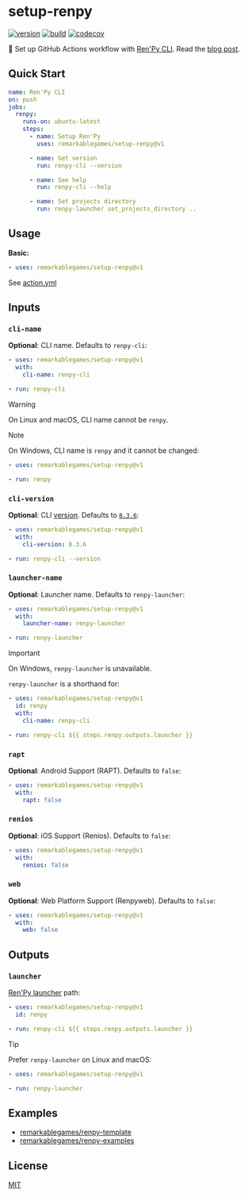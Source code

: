 # setup-renpy

[![version](https://badgen.net/github/release/remarkablegames/setup-renpy)](https://github.com/remarkablegames/setup-renpy/releases)
[![build](https://github.com/remarkablegames/setup-renpy/actions/workflows/build.yml/badge.svg)](https://github.com/remarkablegames/setup-renpy/actions/workflows/build.yml)
[![codecov](https://codecov.io/gh/remarkablegames/setup-renpy/graph/badge.svg?token=xTSeP1FvRP)](https://codecov.io/gh/remarkablegames/setup-renpy)

📖 Set up GitHub Actions workflow with [Ren'Py CLI](https://www.renpy.org/doc/html/cli.html). Read the [blog post](https://remarkablegames.org/posts/setup-renpy-cli-github-actions/).

## Quick Start

```yaml
name: Ren'Py CLI
on: push
jobs:
  renpy:
    runs-on: ubuntu-latest
    steps:
      - name: Setup Ren'Py
        uses: remarkablegames/setup-renpy@v1

      - name: Get version
        run: renpy-cli --version

      - name: See help
        run: renpy-cli --help

      - name: Set projects directory
        run: renpy-launcher set_projects_directory ..
```

## Usage

**Basic:**

```yaml
- uses: remarkablegames/setup-renpy@v1
```

See [action.yml](action.yml)

## Inputs

### `cli-name`

**Optional**: CLI name. Defaults to `renpy-cli`:

```yaml
- uses: remarkablegames/setup-renpy@v1
  with:
    cli-name: renpy-cli

- run: renpy-cli
```

> [!WARNING]
> On Linux and macOS, CLI name cannot be `renpy`.

> [!NOTE]
> On Windows, CLI name is `renpy` and it cannot be changed:
>
> ```yaml
> - uses: remarkablegames/setup-renpy@v1
>
> - run: renpy
> ```

### `cli-version`

**Optional**: CLI [version](https://www.renpy.org/release_list.html). Defaults to [`8.3.6`](https://www.renpy.org/release/8.3.6):

```yaml
- uses: remarkablegames/setup-renpy@v1
  with:
    cli-version: 8.3.6

- run: renpy-cli --version
```

### `launcher-name`

**Optional**: Launcher name. Defaults to `renpy-launcher`:

```yaml
- uses: remarkablegames/setup-renpy@v1
  with:
    launcher-name: renpy-launcher

- run: renpy-launcher
```

> [!IMPORTANT]
> On Windows, `renpy-launcher` is unavailable.

`renpy-launcher` is a shorthand for:

```yaml
- uses: remarkablegames/setup-renpy@v1
  id: renpy
  with:
    cli-name: renpy-cli

- run: renpy-cli ${{ steps.renpy.outputs.launcher }}
```

### `rapt`

**Optional**: Android Support (RAPT). Defaults to `false`:

```yaml
- uses: remarkablegames/setup-renpy@v1
  with:
    rapt: false
```

### `renios`

**Optional**: iOS Support (Renios). Defaults to `false`:

```yaml
- uses: remarkablegames/setup-renpy@v1
  with:
    renios: false
```

### `web`

**Optional**: Web Platform Support (Renpyweb). Defaults to `false`:

```yaml
- uses: remarkablegames/setup-renpy@v1
  with:
    web: false
```

## Outputs

### `launcher`

[Ren'Py launcher](https://www.renpy.org/doc/html/cli.html#launcher-commands) path:

```yaml
- uses: remarkablegames/setup-renpy@v1
  id: renpy

- run: renpy-cli ${{ steps.renpy.outputs.launcher }}
```

> [!TIP]
> Prefer `renpy-launcher` on Linux and macOS:
>
> ```yaml
> - uses: remarkablegames/setup-renpy@v1
>
> - run: renpy-launcher
> ```

## Examples

- [remarkablegames/renpy-template](https://github.com/remarkablegames/renpy-template)
- [remarkablegames/renpy-examples](https://github.com/remarkablegames/renpy-examples)

## License

[MIT](LICENSE)
